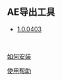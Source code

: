 ## AE导出工具
  
*  [1.0.0403](https://github.com/mr-loney/ae2of_tools/blob/master/archive/ae2of_20190403.zip?raw=true) 

<br/>

[如何安装](https://github.com/mr-loney/ae2of_tools/blob/master/install.md "如何安装")

[使用帮助](https://github.com/mr-loney/ae2of_tools/blob/master/use.md "使用帮助")
